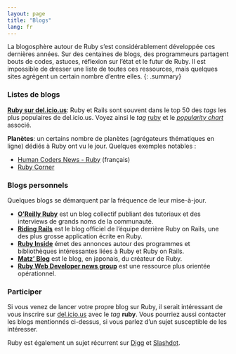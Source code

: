 ```yaml
---
layout: page
title: "Blogs"
lang: fr
---
```


La blogosphère autour de Ruby s’est considérablement développée ces
dernières années. Sur des centaines de blogs, des programmeurs partagent
bouts de codes, astuces, réflexion sur l’état et le futur de Ruby. Il
est impossible de dresser une liste de toutes ces ressources, mais
quelques sites agrègent un certain nombre d’entre elles.
{: .summary}

### Listes de blogs

[**Ruby sur del.icio.us**][1]\: Ruby et Rails sont souvent dans le top
50 des *tags* les plus populaires de del.icio.us. Voyez ainsi le *tag*
[ruby][1] et le [*popularity chart*][2] associé.

**Planètes**\: un certains nombre de planètes (agrégateurs thématiques en ligne)
dédiés à Ruby ont vu le jour. Quelques exemples notables :

* [Human Coders News - Ruby][16] (français)
* [Ruby Corner][4]

### Blogs personnels

Quelques blogs se démarquent par la fréquence de leur mise-à-jour.

* [**O’Reilly Ruby**][8] est un blog collectif publiant des tutoriaux et
  des interviews de grands noms de la communauté.
* [**Riding Rails**][9] est le blog officiel de l’équipe derrière Ruby
  on Rails, une des plus grosse application écrite en Ruby.
* [**Ruby Inside**][10] émet des annonces autour des programmes et
  bibliothèques intéressantes liées à Ruby et Ruby on Rails.
* [**Matz’ Blog**][11] est le blog, en japonais, du créateur de Ruby.
* [**Ruby Web Developer news group**][12] est une ressource plus
  orientée opérationnel.

### Participer

Si vous venez de lancer votre propre blog sur Ruby, il serait
intéressant de vous inscrire sur [del.icio.us][13] avec le *tag*
**ruby**. Vous pourriez aussi contacter les blogs mentionnés ci-dessus,
si vous parlez d’un sujet susceptible de les intéresser.

Ruby est également un sujet récurrent sur [Digg][14] et [Slashdot][15].



[1]: http://del.icio.us/tag/ruby
[2]: http://del.icio.us/popular/ruby
[4]: http://rubycorner.com
[8]: http://oreillynet.com/ruby/
[9]: http://weblog.rubyonrails.org/
[10]: http://www.rubyinside.com/
[11]: http://www.rubyist.net/~matz/
[12]: http://newsforwhatyoudo.com/groups/643ddee01cd911deaef1001aa018681c/news
[13]: http://del.icio.us
[14]: http://digg.com/programming
[15]: http://developers.slashdot.org/
[16]: http://news.humancoders.com/t/ruby
